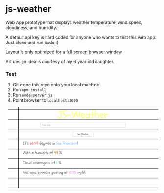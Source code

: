 # js-weather
Web App prototype that displays weather temperature, wind speed, cloudiness, and humidity.

A default api key is hard coded for anyone who wants to test this web app. Just clone and run code :)

Layout is only optimized for a full screen browser window

Art design idea is courtesy of my 6 year old daughter.

### Test
1. Git clone this repo onto your local machine
2. Run ```npm install```
3. Run ```node server.js```
4. Point browser to ```localhost:3000```

![](https://raw.githubusercontent.com/alexbotello/js-weather/master/static/img/preview.png)
